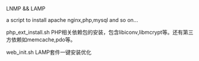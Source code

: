 LNMP && LAMP

a script to install apache nginx,php,mysql and so on...


php_ext_install.sh            PHP相关依赖包的安装，包含libiconv,libmcrypt等。还有第三方依赖如memcache,pdo等。

web_init.sh                   LAMP套件一键安装优化
